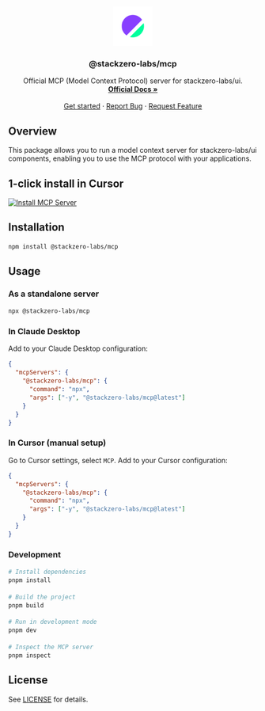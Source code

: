 <!-- PROJECT LOGO -->
<br />
<div align="center">
  <a href="https://github.com/stackzero-labs/ui">
    <img src="public/logo.svg" alt="Logo" width="80" height="80">
  </a>

  <h3 align="center">@stackzero-labs/mcp</h3>

  <p align="center">
    Official MCP (Model Context Protocol) server for stackzero-labs/ui.
    <br />
    <a href="https://ui.stackzero.co"><strong>Official Docs »</strong></a>
    <br />
    <br />
    <a href="https://ui.stackzero.co/get-started">Get started</a>
    &middot;
    <a href="https://github.com/stackzero-labs/mcp/issues/new?labels=bug&template=bug-report---.md">Report Bug</a>
    &middot;
    <a href="https://github.com/stackzero-labs/mcp/issues/new?labels=enhancement&template=feature-request---.md">Request Feature</a>
  </p>
</div>

## Overview

This package allows you to run a model context server for stackzero-labs/ui components, enabling you to use the MCP protocol with your applications.

## 1-click install in Cursor

[![Install MCP Server](https://cursor.com/deeplink/mcp-install-dark.svg)](https://cursor.com/install-mcp?name=%40stackzero-labs%2Fmcp&config=eyJjb21tYW5kIjoibnB4IC15IEBzdGFja3plcm8tbGFicy9tY3BAbGF0ZXN0In0%3D)

## Installation

```bash
npm install @stackzero-labs/mcp
```

## Usage

### As a standalone server

```bash
npx @stackzero-labs/mcp
```

### In Claude Desktop

Add to your Claude Desktop configuration:

```json
{
  "mcpServers": {
    "@stackzero-labs/mcp": {
      "command": "npx",
      "args": ["-y", "@stackzero-labs/mcp@latest"]
    }
  }
}
```

### In Cursor (manual setup)

Go to Cursor settings, select `MCP`. Add to your Cursor configuration:

```json
{
  "mcpServers": {
    "@stackzero-labs/mcp": {
      "command": "npx",
      "args": ["-y", "@stackzero-labs/mcp@latest"]
    }
  }
}
```

### Development

```bash
# Install dependencies
pnpm install

# Build the project
pnpm build

# Run in development mode
pnpm dev

# Inspect the MCP server
pnpm inspect
```

## License

See [LICENSE](LICENSE) for details.
